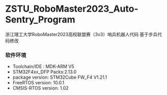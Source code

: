 # ZSTU_RoboMaster2023_Auto-Sentry_Program
浙江理工大学RoboMaster2023高校联盟赛（3v3）哨兵机器人代码
基于步兵代码修改
### 软件环境

 - Toolchain/IDE : MDK-ARM V5
 - STM32F4xx_DFP Packs:2.13.0
 - package version: STM32Cube FW_F4 V1.21.1
 - FreeRTOS version: 10.0.1
 - CMSIS-RTOS version: 1.02
